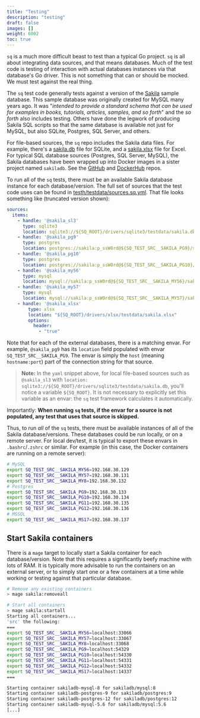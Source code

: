 ```yaml
---
title: "Testing"
description: "testing"
draft: false
images: []
weight: 6002
toc: true
---
```

`sq` is a much more difficult beast to test than a typical Go project. `sq` is all about integrating data sources, and
that means databases. Much of the test code is testing of interaction with actual databases instances via that
database's Go driver. This is not something that can or should be mocked. We must test against the real thing.

The `sq` test code generally tests against a version of the [Sakila](https://dev.mysql.com/doc/sakila/en/) sample
database. This sample database was originally created for MySQL many years ago. It was "_intended to provide a standard
schema that can be used for examples in books, tutorials, articles, samples, and so forth_" and the _so forth_ also
includes testing. Others have done the legwork of producing Sakila SQL scripts so that the same database is available
not just for MySQL, but also SQLite, Postgres, SQL Server, and others.

For file-based sources, the `sq` repo includes the Sakila data files. For example, there's
a [sakila.db](https://github.com/neilotoole/sq/raw/master/drivers/sqlite3/testdata/sakila.db) file for SQLite, and
a [sakila.xlsx](https://github.com/neilotoole/sq/raw/master/drivers/xlsx/testdata/sakila.xlsx) file for Excel. For typical
SQL database sources (Postgres, SQL Server, MySQL), the Sakila databases have been wrapped up into Docker images in a
sister project named `sakiladb`. See the [GitHub](https://github.com/sakiladb)
and [DockerHub](https://hub.docker.com/u/sakiladb) repos.

To run all of the `sq` tests, there must be an available Sakila database instance for each database/version. The full
set of sources that the test code uses can be found
in [testh/testdata/sources.sq.yml](https://github.com/neilotoole/sq/blob/master/testh/testdata/sources.sq.yml). That file
looks something like (truncated version shown):

```yaml
sources:
  items:
    - handle: '@sakila_sl3'
      type: sqlite3
      location: sqlite3://${SQ_ROOT}/drivers/sqlite3/testdata/sakila.db
    - handle: '@sakila_pg9'
      type: postgres
      location: postgres://sakila:p_ssW0rd@${SQ_TEST_SRC__SAKILA_PG9}/sakila?sslmode=disable
    - handle: '@sakila_pg10'
      type: postgres
      location: postgres://sakila:p_ssW0rd@${SQ_TEST_SRC__SAKILA_PG10}/sakila?sslmode=disable
    - handle: '@sakila_my56'
      type: mysql
      location: mysql://sakila:p_ssW0rd@${SQ_TEST_SRC__SAKILA_MY56}/sakila
    - handle: '@sakila_my57'
      type: mysql
      location: mysql://sakila:p_ssW0rd@${SQ_TEST_SRC__SAKILA_MY57}/sakila
    - handle: '@sakila_xlsx'
        type: xlsx
        location: "${SQ_ROOT}/drivers/xlsx/testdata/sakila.xlsx"
        options:
          header:
            - "true"
```

Note that for each of the external databases, there is a matching envar. For example, `@sakila_pg9` has its `location`
field populated with envar `SQ_TEST_SRC__SAKILA_PG9`. The envar is simply the `host` (meaning `hostname:port`) part of
the connection string for that source.

> **Note:** In the `yaml` snippet above, for local file-based sources such as `@sakila_sl3`
> with `location: sqlite3://${SQ_ROOT}/drivers/sqlite3/testdata/sakila.db`, you'll notice a variable `${SQ_ROOT}`. It is
> not necessary to explicitly set this variable as an envar: the `sq` test framework calculates it automatically.

Importantly: **When running `sq` tests, if the envar for a source is not populated, any test that uses that source is
skipped.**

Thus, to run _all_ of the `sq` tests, there must be available instances of all of the Sakila database/versions. These
databases could be run locally, or on a remote server. For local dev/test, it is typical to export these envars
in `.bashrc`/`.zshrc` or similar. For example (in this case, the Docker containers are running on a remote server):

```sh
# MySQL
export SQ_TEST_SRC__SAKILA_MY56=192.168.30.129
export SQ_TEST_SRC__SAKILA_MY57=192.168.30.131
export SQ_TEST_SRC__SAKILA_MY8=192.168.30.132
# Postgres
export SQ_TEST_SRC__SAKILA_PG9=192.168.30.133
export SQ_TEST_SRC__SAKILA_PG10=192.168.30.134
export SQ_TEST_SRC__SAKILA_PG11=192.168.30.135
export SQ_TEST_SRC__SAKILA_PG12=192.168.30.136
# MSSQL
export SQ_TEST_SRC__SAKILA_MS17=192.168.30.137
```

## Start Sakila containers

There is a `mage` target to locally start a Sakila container for each database/version. Note that this requires a
significantly beefy machine with lots of RAM. It is typically more advisable to run the containers on an external
server, or to simply start one or a few containers at a time while working or testing against that particular database.

```sh
# Remove any existing containers
> mage sakila:removeall

# Start all containers
> mage sakila:startall
Starting all containers...
'src' the following:
===
export SQ_TEST_SRC__SAKILA_MY56=localhost:33066
export SQ_TEST_SRC__SAKILA_MY57=localhost:33067
export SQ_TEST_SRC__SAKILA_MY8=localhost:33068
export SQ_TEST_SRC__SAKILA_PG9=localhost:54329
export SQ_TEST_SRC__SAKILA_PG10=localhost:54330
export SQ_TEST_SRC__SAKILA_PG11=localhost:54331
export SQ_TEST_SRC__SAKILA_PG12=localhost:54332
export SQ_TEST_SRC__SAKILA_MS17=localhost:14337
===

Starting container sakiladb-mysql-8 for sakiladb/mysql:8
Starting container sakiladb-postgres-9 for sakiladb/postgres:9
Starting container sakiladb-postgres-12 for sakiladb/postgres:12
Starting container sakiladb-mysql-5.6 for sakiladb/mysql:5.6
[...]
```

